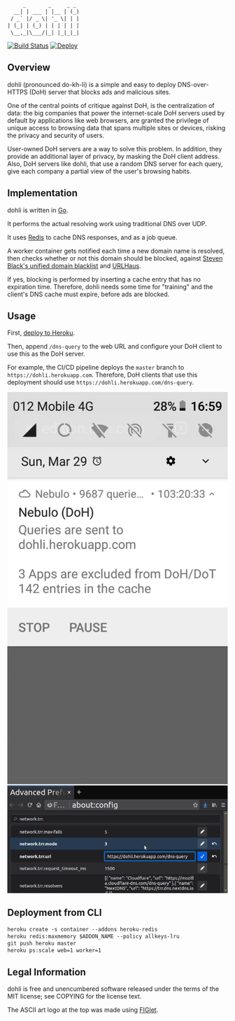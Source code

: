```
     _       _     _ _ 
  __| | ___ | |__ | (_)
 / _` |/ _ \| '_ \| | |
| (_| | (_) | | | | | |
 \__,_|\___/|_| |_|_|_|
```

[![Build Status](https://travis-ci.org/dimkr/dohli.svg?branch=master)](https://travis-ci.org/dimkr/dohli)
[![Deploy](https://www.herokucdn.com/deploy/button.svg)](https://heroku.com/deploy)

## Overview

dohli (pronounced do-kh-li) is a simple and easy to deploy DNS-over-HTTPS (DoH) server that blocks ads and malicious sites.

One of the central points of critique against DoH, is the centralization of data: the big companies that power the internet-scale DoH servers used by default by applications like web browsers, are granted the privilege of unique access to browsing data that spans multiple sites or devices, risking the privacy and security of users.

User-owned DoH servers are a way to solve this problem. In addition, they provide an additional layer of privacy, by masking the DoH client address. Also, DoH servers like dohli, that use a random DNS server for each query, give each company a partial view of the user's browsing habits.

## Implementation

dohli is written in [Go](https://golang.org/).

It performs the actual resolving work using traditional DNS over UDP.

It uses [Redis](https://redis.io/) to cache DNS responses, and as a job queue.

A worker container gets notified each time a new domain name is resolved, then checks whether or not this domain should be blocked, against [Steven Black's unified domain blacklist](https://github.com/StevenBlack/hosts) and [URLHaus](https://urlhaus.abuse.ch).

If yes, blocking is performed by inserting a cache entry that has no expiration time. Therefore, dohli needs some time for "training" and the client's DNS cache must expire, before ads are blocked.

## Usage

First, [deploy to Heroku](https://heroku.com/deploy).

Then, append `/dns-query` to the web URL and configure your DoH client to use this as the DoH server.

For example, the CI/CD pipeline deploys the `master` branch to `https://dohli.herokuapp.com`. Therefore, DoH clients that use this deployment should use `https://dohli.herokuapp.com/dns-query`.

![Android](https://github.com/dimkr/dohli/raw/master/static/android.png) ![Firefox](https://github.com/dimkr/dohli/raw/master/static/firefox.png)

## Deployment from CLI

```
heroku create -s container --addons heroku-redis
heroku redis:maxmemory $ADDON_NAME --policy allkeys-lru
git push heroku master
heroku ps:scale web=1 worker=1
```

## Legal Information

dohli is free and unencumbered software released under the terms of the MIT license; see COPYING for the license text.

The ASCII art logo at the top was made using [FIGlet](http://www.figlet.org/).
